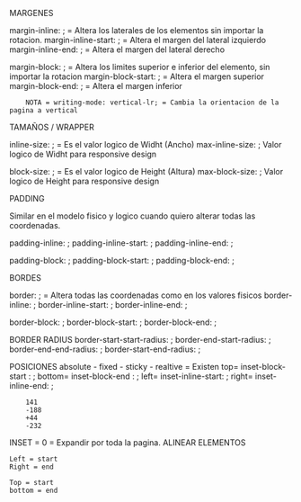 MARGENES

margin-inline: ;  = Altera los laterales de los elementos sin importar la rotacion. 
    margin-inline-start: ;  = Altera el margen del lateral izquierdo
    margin-inline-end: ; = Altera el margen del lateral derecho

margin-block: ; = Altera los limites superior e inferior del elemento, sin importar la rotacion
    margin-block-start: ; = Altera el margen superior
    margin-block-end: ; = Altera el margen inferior

        NOTA = writing-mode: vertical-lr; = Cambia la orientacion de la pagina a vertical

TAMAÑOS / WRAPPER

inline-size: ; = Es el valor logico de Widht (Ancho)
    max-inline-size: ; Valor logico de Widht para responsive design

block-size: ; = Es el valor logico de Height (Altura)
    max-block-size: ; Valor logico de Height para responsive design


PADDING

Similar en el modelo fisico y logico cuando quiero alterar todas las coordenadas.

padding-inline: ;
    padding-inline-start: ;
    padding-inline-end: ;

padding-block: ;
    padding-block-start: ;
    padding-block-end: ;


BORDES

border: ; = Altera todas las coordenadas como en los valores fisicos
border-inline: ;
    border-inline-start: ;
    border-inline-end: ;

border-block: ;
    border-block-start: ;
    border-block-end: ;

BORDER RADIUS
    border-start-start-radius: ;
    border-end-start-radius: ;
    border-end-end-radius: ;
    border-start-end-radius: ;


POSICIONES
absolute - fixed - sticky - realtive = Existen
top= inset-block-start : ;
bottom= inset-block-end : ;
left= inset-inline-start: ;
right= inset-inline-end: ;



        141
        -188
        +44
        -232

INSET = 0 = Expandir por toda la pagina.
ALINEAR ELEMENTOS
    
    Left = start
    Right = end

    Top = start
    bottom = end




